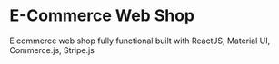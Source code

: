 # E-Commerce Web Shop

E commerce web shop fully functional built with ReactJS, Material UI, Commerce.js, Stripe.js
